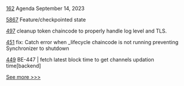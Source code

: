 
[162](https://github.com/hyperledger/toc/pull/162) Agenda September 14, 2023

[5867](https://github.com/hyperledger/besu/pull/5867) Feature/checkpointed state

[497](https://github.com/hyperledger-labs/fabric-token-sdk/pull/497) cleanup token chaincode to properly handle log level and TLS.

[451](https://github.com/hyperledger-labs/blockchain-explorer/pull/451) fix: Catch error when _lifecycle chaincode is not running preventing Synchronizer to shutdown

[449](https://github.com/hyperledger-labs/blockchain-explorer/pull/449) BE-447 | fetch latest block time to get channels updation time[backend]


[See more >>>](https://start-here.hyperledger.org/pull-requests)
